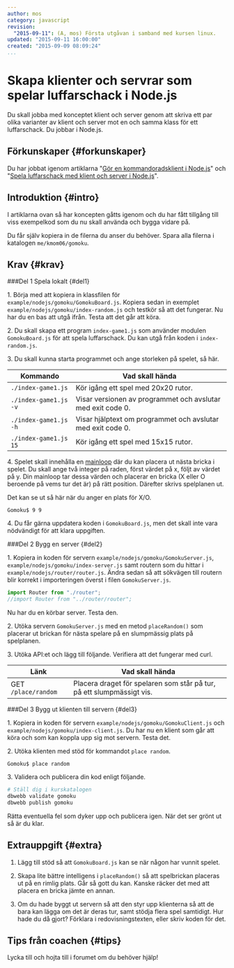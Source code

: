 ```yaml
---
author: mos
category: javascript
revision:
  "2015-09-11": (A, mos) Första utgåvan i samband med kursen linux.
updated: "2015-09-11 16:00:00"
created: "2015-09-09 08:09:24"
...
```

Skapa klienter och servrar som spelar luffarschack i Node.js
==================================

Du skall jobba med konceptet klient och server genom att skriva ett par olika varianter av klient och server mot en och samma klass för ett luffarschack. Du jobbar i Node.js.

<!--more-->



Förkunskaper {#forkunskaper}
-----------------------

Du har jobbat igenom artiklarna "[Gör en kommandoradsklient i Node.js](kunskap/gor-en-kommandoradsklient-i-node-js)" och "[Spela luffarschack med klient och server i Node.js](kunskap/spela-luffarschack-med-klient-och-server-i-node-js)".



Introduktion {#intro}
-----------------------

I artiklarna ovan så har koncepten gåtts igenom och du har fått tillgång till viss exempelkod som du nu skall använda och bygga vidare på.

Du får själv kopiera in de filerna du anser du behöver. Spara alla filerna i katalogen `me/kmom06/gomoku`.



Krav {#krav}
-----------------------



###Del 1 Spela lokalt {#del1}

1\. Börja med att kopiera in klassfilen för `example/nodejs/gomoku/GomokuBoard.js`. Kopiera sedan in exemplet `example/nodejs/gomoku/index-random.js` och testkör så att det fungerar. Nu har du en bas att utgå ifrån. Testa att det går att köra.

2\. Du skall skapa ett program `index-game1.js` som använder modulen `GomokuBoard.js` för att spela luffarschack. Du kan utgå från koden i `index-random.js`.

3\. Du skall kunna starta programmet och ange storleken på spelet, så här.

| Kommando              | Vad skall hända |
|-----------------------|-----------------|
| `./index-game1.js`    | Kör igång ett spel med 20x20 rutor. |
| `./index-game1.js -v` | Visar versionen av programmet och avslutar med exit code 0. |
| `./index-game1.js -h` | Visar hjälptext om programmet och avslutar med exit code 0. |
| `./index-game1.js 15` | Kör igång ett spel med 15x15 rutor. |

4\. Spelet skall innehålla en [mainloop](kunskap/gor-en-kommandoradsklient-i-node-js#mainloop) där du kan placera ut nästa bricka i spelet. Du skall ange två integer på raden, först värdet på x, följt av värdet på y. Din mainloop tar dessa värden och placerar en bricka (X eller O beroende på vems tur det är) på rätt position. Därefter skrivs spelplanen ut.

Det kan se ut så här när du anger en plats för X/O.

```text
Gomoku$ 9 9
```

4\. Du får gärna uppdatera koden i `GomokuBoard.js`, men det skall inte vara nödvändigt för att klara uppgiften.



###Del 2 Bygg en server {#del2}

1\. Kopiera in koden för servern `example/nodejs/gomoku/GomokuServer.js`, `example/nodejs/gomoku/index-server.js` samt routern som du hittar i `example/nodejs/router/router.js`. Ändra sedan så att sökvägen till routern blir korrekt i importeringen överst i filen `GomokuServer.js`.

```javascript
import Router from "./router";
//import Router from "../router/router";
```
Nu har du en körbar server. Testa den.

2\. Utöka servern `GomokuServer.js` med en metod `placeRandom()` som placerar ut brickan för nästa spelare på en slumpmässig plats på spelplanen.

3\. Utöka API:et och lägg till följande. Verifiera att det fungerar med curl.

| Länk                      | Vad skall hända       |
|---------------------------|-----------------------|
| GET `/place/random`       | Placera draget för spelaren som står på tur, på ett slumpmässigt vis. |



###Del 3 Bygg ut klienten till servern {#del3}

1\. Kopiera in koden för servern `example/nodejs/gomoku/GomokuClient.js` och `example/nodejs/gomoku/index-client.js`. Du har nu en klient som går att köra och som kan koppla upp sig mot servern. Testa det.

2\. Utöka klienten med stöd för kommandot `place random`.

```text
Gomoku$ place random
```

3\. Validera och publicera din kod enligt följande.

```bash
# Ställ dig i kurskatalogen
dbwebb validate gomoku
dbwebb publish gomoku
```

Rätta eventuella fel som dyker upp och publicera igen. När det ser grönt ut så är du klar. 



Extrauppgift {#extra}
-----------------------

1. Lägg till stöd så att `GomokuBoard.js` kan se när någon har vunnit spelet.

2. Skapa lite bättre intelligens i `placeRandom()` så att spelbrickan placeras ut på en rimlig plats. Går så gott du kan. Kanske räcker det med att placera en bricka jämte en annan.

3. Om du hade byggt ut servern så att den styr upp klienterna så att de bara kan lägga om det är deras tur, samt stödja flera spel samtidigt. Hur hade du då gjort? Förklara i redovisningstexten, eller skriv koden för det.



Tips från coachen {#tips}
-----------------------

Lycka till och hojta till i forumet om du behöver hjälp!




